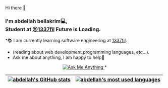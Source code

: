  Hi there 👋

### I'm abdellah bellakrim💻,<br/> Student at [@1337fil](https://1337.ma/) Future is Loading.
*📚 I am currently learning software engineering at [1337fil](https://1337.ma/).
* (reading about web development,programming languages, etc...).
* Ask me about anything, I am happy to help🌱



<p align="center">
	<a href="=mailto:bellakrim2032@gmail.com">
		<img alt="Ask Me Anything" src="https://img.shields.io/badge/-Ask_me_anything-blueviolet?style=flat&logo=Gmail&logoColor=white&link=mailto:bellakrim2032@gmail.com" />
	</a>
	<span> * </span>
</p>

| [![abdellah's GitHub stats](https://github-readme-stats-eight-virid.vercel.app/api?username=heybellakrim&count_private=true&theme=calm&show_icons=true)](https://github.com/heybellakrim?tab=repositories) | [![abdellah's most used languages](https://github-readme-stats.vercel.app/api/top-langs/?username=heybellakrim&layout=compact&hide_border=true&theme=jolly)](https://github.com/heybellakrim?tab=repositories) |
|:-:|:-:|




